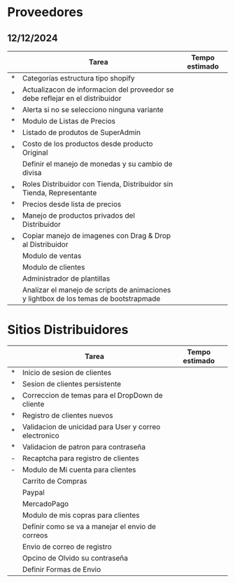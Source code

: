 # Proveedores

## 12/12/2024

||Tarea|Tempo estimado|
|:---:|---|:---:|
|*|Categorías estructura tipo shopify||
|*|Actualizacon de informacion del proveedor se debe reflejar en el distribuidor||
|*|Alerta si no se selecciono ninguna variante||
|*|Modulo de Listas de Precios||
|*|Listado de produtos de SuperAdmin||
|*|Costo de los productos desde producto Original||
||Definir el manejo de monedas y su cambio de divisa||
|*|Roles Distribuidor con Tienda, Distribuidor sin Tienda, Representante||
|*|Precios desde lista de precios||
|*|Manejo de productos privados del Distribuidor||
|*|Copiar manejo de imagenes con Drag & Drop al Distribuidor||
||Modulo de ventas||
||Modulo de clientes||
||Administrador de plantillas||
||Analizar el manejo de scripts de animaciones y lightbox de los temas de bootstrapmade||

# Sitios Distribuidores

||Tarea|Tempo estimado|
|---|---|---|
|*|Inicio de sesion de clientes||
|*|Sesion de clientes persistente||
|*|Correccion de temas para el DropDown de cliente||
|*|Registro de clientes nuevos||
|*|Validacion de unicidad para User y correo electronico||
|*|Validacion de patron para contraseña||
|-|Recaptcha para registro de clientes||
|-|Modulo de Mi cuenta para clientes||
||Carrito de Compras||
||Paypal||
||MercadoPago||
||Modulo de mis copras para clientes||
||Definir como se va a manejar el envio de correos||
||Envio de correo de registro||
||Opcino de Olvido su contraseña||
||Definir Formas de Envio||
